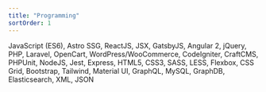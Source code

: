 ```yaml
---
title: "Programming"
sortOrder: 1
---
```


JavaScript (ES6), Astro SSG, ReactJS, JSX, GatsbyJS, Angular 2, jQuery, PHP, Laravel, OpenCart, WordPress/WooCommerce, CodeIgniter, CraftCMS, PHPUnit, NodeJS, Jest, Express, HTML5, CSS3, SASS, LESS, Flexbox, CSS Grid, Bootstrap, Tailwind, Material UI, GraphQL, MySQL, GraphDB, Elasticsearch, XML, JSON